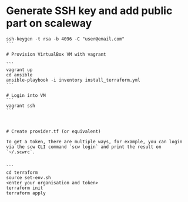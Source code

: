 
# Generate SSH key and add public part on scaleway
````
ssh-keygen -t rsa -b 4096 -C "user@email.com"
```

# Provision VirtualBox VM with vagrant

```
vagrant up
cd ansible
ansible-playbook -i inventory install_terraform.yml
```

# Login into VM
```
vagrant ssh
```



# Create provider.tf (or equivalent)

To get a token, there are multiple ways, for example, you can login via the scw CLI command `scw login` and print the result on `~/.scwrc`.


```
cd terraform
source set-env.sh
<enter your organisation and token>
terraform init
terraform apply
````

